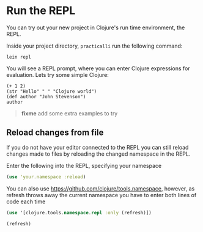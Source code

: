 # Run the REPL

  You can try out your new project in Clojure's run time environment, the REPL.

  Inside your project directory, `practicalli` run the following command:  

    lein repl 

  You will see a REPL prompt, where you can enter Clojure expressions for evaluation.  Lets try some simple Clojure:

    (+ 1 2)
    (str "Hello" " " "Clojure world")
    (def author "John Stevenson")
    author 

 
> **fixme** add some extra examples to try
   

## Reload changes from file 

If you do not have your editor connected to the REPL you can still reload changes made to files by reloading the changed namespace in the REPL.

Enter the following into the REPL, specifying your namespace

```clojure
(use 'your.namespace :reload)
```

You can also use https://github.com/clojure/tools.namespace, however, as refresh throws away the current namespace you have to enter both lines of code each time

```clojure
(use '[clojure.tools.namespace.repl :only (refresh)])

(refresh)
```

